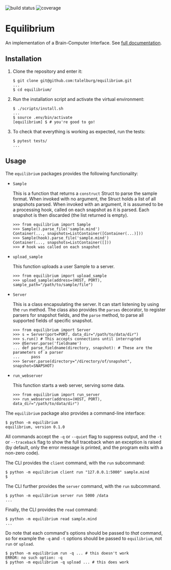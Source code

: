 ![build status](https://travis-ci.org/talelburg/equilibrium.svg?branch=master)
![coverage](https://codecov.io/gh/talelburg/equilibrium/branch/master/graph/badge.svg)

# Equilibrium

An implementation of a Brain-Computer Interface. See [full documentation](https://equilibrium.readthedocs.io/en/latest/).

## Installation

1. Clone the repository and enter it:

    ```shell script
    $ git clone git@github.com:talelburg/equilibrium.git
    ...
    $ cd equilibrium/
    ```

2. Run the installation script and activate the virtual environment:

    ```shell script
    $ ./scripts/install.sh
    ...
    $ source .env/bin/activate
    [equilibrium] $ # you're good to go!
    ```

3. To check that everything is working as expected, run the tests:

    ```shell script
    $ pytest tests/
    ...
    ```

## Usage

The `equilibrium` packages provides the following functionality:

- `Sample`

    This is a function that returns a ``construct`` Struct to parse the sample format.
    When invoked with no argument, the Struct holds a list of all snapshots parsed.
    When invoked with an argument, it is assumed to be a processing hook, called on
    each snapshot as it is parsed. Each snapshot is then discarded (the list returned 
    is empty).
    
    ```pycon
    >>> from equilibrium import Sample
    >>> Sample().parse_file('sample.mind')
    Container(..., snapshots=ListContainer([Container(...)]))
    >>> Sample(hook).parse_file('sample.mind')
    Container(..., snapshots=ListContainer([]))
    >>> # hook was called on each snapshot 
    ```

- `upload_sample`

    This function uploads a user Sample to a server.

    ```pycon
    >>> from equilibrium import upload_sample
    >>> upload_sample(address=(HOST, PORT), sample_path="/path/to/sample/file")
    ```
 
- `Server`

    This is a class encapsulating the server.
    It can start listening by using the ``run`` method.
    The class also provides the ``parses`` decorator, to register parsers for 
    snapshot fields, and the ``parse`` method, to parse all supported fields of 
    specific snapshot.

    ```pycon
    >>> from equilibrium import Server
    >>> s = Server(port=PORT, data_dir="/path/to/data/dir")
    >>> s.run() # This accepts connections until interrupted
    >>> @Server.parse('fieldname')
    ... def parse_fieldname(directory, snapshot): # These are the parameters of a parser
    ...     pass
    >>> Server.parse(directory="/directory/of/snapshot", snapshot=SNAPSHOT) 
    ```

- `run_webserver`

    This function starts a web server, serving some data.

    ```pycon
    >>> from equilibrium import run_server
    >>> run_webserver(address=(HOST, PORT), data_dir="/path/to/data/dir")
    ```

The `equilibrium` package also provides a command-line interface:

```shell script
$ python -m equilibrium
equilibrium, version 0.1.0
```

All commands accept the `-q` or `--quiet` flag to suppress output, and the `-t`
or `--traceback` flag to show the full traceback when an exception is raised
(by default, only the error message is printed, and the program exits with a
non-zero code).

The CLI provides the `client` command, with the `run` subcommand:

```shell script
$ python -m equilibrium client run "127.0.0.1:5000" sample.mind
$
```

The CLI further provides the `server` command, with the `run` subcommand.

```shell script
$ python -m equilibrium server run 5000 /data
...
```

Finally, the CLI provides the `read` command:
```shell script
$ python -m equilibrium read sample.mind
...
```

Do note that each command's options should be passed to *that* command, so for
example the `-q` and `-t` options should be passed to `equilibrium`, not `run` or
`upload`.

```shell script
$ python -m equilibrium run -q ... # this doesn't work
ERROR: no such option: -q
$ python -m equilibrium -q upload ... # this does work
```
